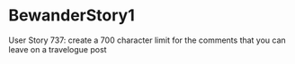 # BewanderStory1
User Story 737: create a 700 character limit for the comments that you can leave on a travelogue post 

